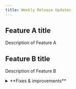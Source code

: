 ```yaml
---
title: Weekly Release Updates
---
```


## Feature A title

Description of Feature A

## Feature B title

Description of Feature B

<details>

<summary>**Fixes & improvements**</summary>

- **Neon Console**

  - Improvement 1
  - Improvement 2

- **Neon API**

  API improvement



</details>
